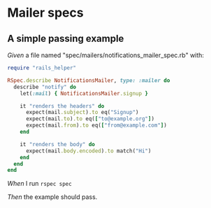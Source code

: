 # Mailer specs

## A simple passing example

_Given_ a file named "spec/mailers/notifications_mailer_spec.rb" with:

```ruby
require "rails_helper"

RSpec.describe NotificationsMailer, type: :mailer do
  describe "notify" do
    let(:mail) { NotificationsMailer.signup }

    it "renders the headers" do
      expect(mail.subject).to eq("Signup")
      expect(mail.to).to eq(["to@example.org"])
      expect(mail.from).to eq(["from@example.com"])
    end

    it "renders the body" do
      expect(mail.body.encoded).to match("Hi")
    end
  end
end
```

_When_ I run `rspec spec`

_Then_ the example should pass.
